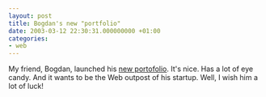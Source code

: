 ```yaml
---
layout: post
title: Bogdan's new "portfolio"
date: 2003-03-12 22:30:31.000000000 +01:00
categories:
- web
---
```

My friend, Bogdan, launched his <a href="http://www.spinform.ro" title="spinform.ro">new portofolio</a>. It's nice. Has a lot of eye candy. And it wants to be the Web outpost of his startup. Well, I wish him a lot of luck!
